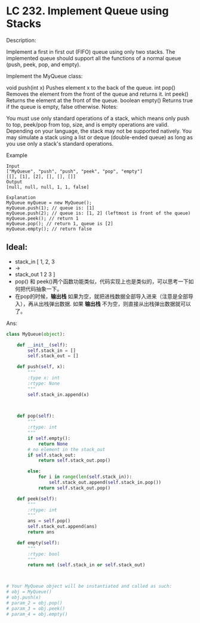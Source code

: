 
# LC 232. Implement Queue using Stacks

Description:

Implement a first in first out (FIFO) queue using only two stacks. The implemented queue should support all the functions of a normal queue (push, peek, pop, and empty).

Implement the MyQueue class:

void push(int x) Pushes element x to the back of the queue.
int pop() Removes the element from the front of the queue and returns it.
int peek() Returns the element at the front of the queue.
boolean empty() Returns true if the queue is empty, false otherwise.
Notes:

You must use only standard operations of a stack, which means only push to top, peek/pop from top, size, and is empty operations are valid.
Depending on your language, the stack may not be supported natively. You may simulate a stack using a list or deque (double-ended queue) as long as you use only a stack's standard operations.

Example
```
Input
["MyQueue", "push", "push", "peek", "pop", "empty"]
[[], [1], [2], [], [], []]
Output
[null, null, null, 1, 1, false]

Explanation
MyQueue myQueue = new MyQueue();
myQueue.push(1); // queue is: [1]
myQueue.push(2); // queue is: [1, 2] (leftmost is front of the queue)
myQueue.peek(); // return 1
myQueue.pop(); // return 1, queue is [2]
myQueue.empty(); // return false
```

## Ideal:

* stack_in  [  1, 2, 3  
*  ->  
* stack_out    1  2  3 ]
* pop() 和 peek()两个函数功能类似，代码实现上也是类似的，可以思考一下如何把代码抽象一下。
* 在pop的时候，__输出栈__ 如果为空，就把进栈数据全部导入进来（注意是全部导入），再从出栈弹出数据. 如果 __输出栈__ 不为空，则直接从出栈弹出数据就可以了。



Ans:

```py
class MyQueue(object):

    def __init__(self):
        self.stack_in = []
        self.stack_out = []

    def push(self, x):
        """
        :type x: int
        :rtype: None
        """
        self.stack_in.append(x)

        

    def pop(self):
        """
        :rtype: int
        """
        if self.empty():
            return None
        # no element in the stack_out
        if self.stack_out:
            return self.stack_out.pop()

        else:
            for i in range(len(self.stack_in)):
                self.stack_out.append(self.stack_in.pop())
            return self.stack_out.pop()

    def peek(self):
        """
        :rtype: int
        """
        ans = self.pop()
        self.stack_out.append(ans)
        return ans

    def empty(self):
        """
        :rtype: bool
        """
        return not (self.stack_in or self.stack_out)



# Your MyQueue object will be instantiated and called as such:
# obj = MyQueue()
# obj.push(x)
# param_2 = obj.pop()
# param_3 = obj.peek()
# param_4 = obj.empty()
```